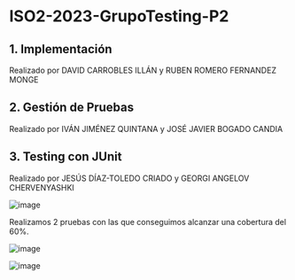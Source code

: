 # ISO2-2023-GrupoTesting-P2


## 1. Implementación
   
Realizado por DAVID CARROBLES ILLÁN y RUBEN ROMERO FERNANDEZ MONGE

## 2. Gestión de Pruebas
   
Realizado por IVÁN JIMÉNEZ QUINTANA y JOSÉ JAVIER BOGADO CANDIA

## 3. Testing con JUnit
   
Realizado por JESÚS DÍAZ-TOLEDO CRIADO y GEORGI ANGELOV CHERVENYASHKI

![image](https://github.com/David-informatica/ISO2-2023-Grupo-Testing-P2/assets/39058929/70b30183-1be1-4769-b270-9ac283bb4418)

Realizamos 2 pruebas con las que conseguimos alcanzar una cobertura del 60%.

![image](https://github.com/David-informatica/ISO2-2023-Grupo-Testing-P2/assets/39058929/4296aa3b-5c07-46a3-8e2b-ad67cca4458c)

![image](https://github.com/David-informatica/ISO2-2023-Grupo-Testing-P2/assets/39058929/a5691b11-3508-4bb6-939c-76ae22bcd3af)

